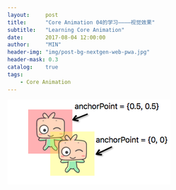 ```yaml
---
layout:     post
title:      "Core Animation 04的学习————视觉效果"
subtitle:   "Learning Core Animation"
date:       2017-08-04 12:00:00
author:     "MIN"
header-img: "img/post-bg-nextgen-web-pwa.jpg"
header-mask: 0.3
catalog:    true
tags:
    - Core Animation
---
```

![](/img/in-mpost/Core-Animation-03/anchorPoint.png)
